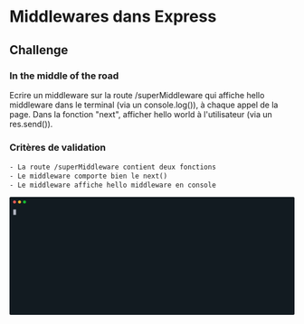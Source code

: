 # Middlewares dans Express

## Challenge 

### In the middle of the road

Ecrire un middleware sur la route /superMiddleware qui affiche hello middleware dans le terminal (via un console.log()), à chaque appel de la page. 
Dans la fonction "next", afficher hello world à l'utilisateur (via un res.send()).

### Critères de validation

    - La route /superMiddleware contient deux fonctions
    - Le middleware comporte bien le next()
    - Le middleware affiche hello middleware en console

<img src="./middleware.svg">